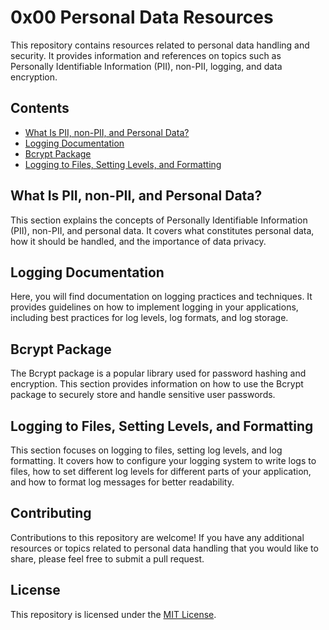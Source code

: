 # 0x00 Personal Data Resources

This repository contains resources related to personal data handling and security. It provides information and references on topics such as Personally Identifiable Information (PII), non-PII, logging, and data encryption.

## Contents

- [What Is PII, non-PII, and Personal Data?](#what-is-pii-non-pii-and-personal-data)
- [Logging Documentation](#logging-documentation)
- [Bcrypt Package](#bcrypt-package)
- [Logging to Files, Setting Levels, and Formatting](#logging-to-files-setting-levels-and-formatting)

## What Is PII, non-PII, and Personal Data?

This section explains the concepts of Personally Identifiable Information (PII), non-PII, and personal data. It covers what constitutes personal data, how it should be handled, and the importance of data privacy.

## Logging Documentation

Here, you will find documentation on logging practices and techniques. It provides guidelines on how to implement logging in your applications, including best practices for log levels, log formats, and log storage.

## Bcrypt Package

The Bcrypt package is a popular library used for password hashing and encryption. This section provides information on how to use the Bcrypt package to securely store and handle sensitive user passwords.

## Logging to Files, Setting Levels, and Formatting

This section focuses on logging to files, setting log levels, and log formatting. It covers how to configure your logging system to write logs to files, how to set different log levels for different parts of your application, and how to format log messages for better readability.

## Contributing

Contributions to this repository are welcome! If you have any additional resources or topics related to personal data handling that you would like to share, please feel free to submit a pull request.

## License

This repository is licensed under the [MIT License](LICENSE).